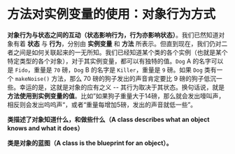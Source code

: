 # 方法对实例变量的使用：对象行为方式

**对象行为与状态之间的互动（状态影响行为，行为亦影响状态）**。我们已然知道对象有着 **状态** 与 **行为**，分别由 **实例变量** 和 **方法** 所表示。但直到现在，我们仍对二者之间是如何关联起来的一无所知。我们已经知道某个类的各个实例（也就是某个特定类型的各个对象），对于其实例变量，都可以有独特的值。`Dog` A 的名字可以是 `Fido`，重量是 `70` 磅，`Dog` B 的名字是 `Killer`，重量是 `9` 磅。如果 `Dog` 类有一个 `makeNoise()` 方法，那么 70 磅的狗子发出的声音肯定要比 9 磅的狗子低沉一些。幸运的是，这就是对象的应有之义 -- 其行为取决于其状态。换句话说，就是 **方法使用到实例变量的值**。比如”如果狗子重量大于14磅，那么就会发出嚎叫声，相反则会发出呜呜声“，或者“重量每增加5磅，发出的声音就低一些”。

**类描述了对象知道什么，和做些什么（A class describes what an object knows and what it does）**

__类是对象的蓝图（A class is the blueprint for an object）。__
